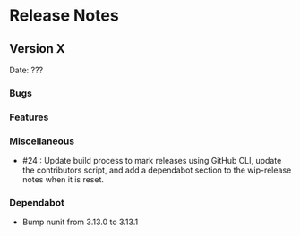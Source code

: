 # Release Notes

## Version X

Date: ???

### Bugs

### Features

### Miscellaneous

- #24 : Update build process to mark releases using GitHub CLI, update the contributors script, and add a dependabot section to the wip-release notes when it is reset.

### Dependabot

- Bump nunit from 3.13.0 to 3.13.1

